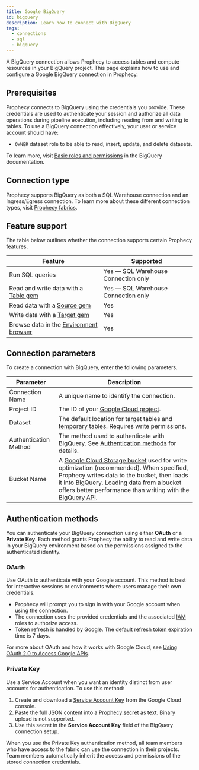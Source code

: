 ```yaml
---
title: Google BigQuery
id: bigquery
description: Learn how to connect with BigQuery
tags:
  - connections
  - sql
  - bigquery
---
```


A BigQuery connection allows Prophecy to access tables and compute resources in your BigQuery project. This page explains how to use and configure a Google BigQuery connection in Prophecy.

## Prerequisites

Prophecy connects to BigQuery using the credentials you provide. These credentials are used to authenticate your session and authorize all data operations during pipeline execution, including reading from and writing to tables. To use a BigQuery connection effectively, your user or service account should have:

- `OWNER` dataset role to be able to read, insert, update, and delete datasets.

To learn more, visit [Basic roles and permissions](https://cloud.google.com/bigquery/docs/access-control-basic-roles) in the BigQuery documentation.

## Connection type

Prophecy supports BigQuery as both a SQL Warehouse connection and an Ingress/Egress connection. To learn more about these different connection types, visit [Prophecy fabrics](/administration/fabrics/prophecy-fabrics/#connections).

## Feature support

The table below outlines whether the connection supports certain Prophecy features.

| Feature                                                         | Supported                           |
| --------------------------------------------------------------- | ----------------------------------- |
| Run SQL queries                                                 | Yes — SQL Warehouse Connection only |
| Read and write data with a [Table gem](/analysts/source-target) | Yes — SQL Warehouse Connection only |
| Read data with a [Source gem](/analysts/source-target)          | Yes                                 |
| Write data with a [Target gem](/analysts/source-target)         | Yes                                 |
| Browse data in the [Environment browser](/analysts/pipelines)   | Yes                                 |

## Connection parameters

To create a connection with BigQuery, enter the following parameters.

| Parameter             | Description                                                                                                                                                                                                                                                                                                                                                  |
| --------------------- | ------------------------------------------------------------------------------------------------------------------------------------------------------------------------------------------------------------------------------------------------------------------------------------------------------------------------------------------------------------ |
| Connection Name       | A unique name to identify the connection.                                                                                                                                                                                                                                                                                                                    |
| Project ID            | The ID of your [Google Cloud project](https://cloud.google.com/resource-manager/docs/creating-managing-projects).                                                                                                                                                                                                                                            |
| Dataset               | The default location for target tables and [temporary tables](/analysts/pipeline-execution#external-data-handling). Requires write permissions.                                                                                                                                                                                                              |
| Authentication Method | The method used to authenticate with BigQuery. See [Authentication methods](#authentication-methods) for details.                                                                                                                                                                                                                                            |
| Bucket Name           | A [Google Cloud Storage bucket](https://cloud.google.com/storage/docs/buckets) used for write optimization (recommended). When specified, Prophecy writes data to the bucket, then loads it into BigQuery. Loading data from a bucket offers better performance than writing with the [BigQuery API](https://cloud.google.com/bigquery/docs/reference/rest). |

## Authentication methods

You can authenticate your BigQuery connection using either **OAuth** or a **Private Key**. Each method grants Prophecy the ability to read and write data in your BigQuery environment based on the permissions assigned to the authenticated identity.

### OAuth

Use OAuth to authenticate with your Google account. This method is best for interactive sessions or environments where users manage their own credentials.

- Prophecy will prompt you to sign in with your Google account when using the connection.
- The connection uses the provided credentials and the associated [IAM](https://cloud.google.com/iam/docs/overview) roles to authorize access.
- Token refresh is handled by Google. The default [refresh token expiration](https://developers.google.com/identity/protocols/oauth2#expiration) time is 7 days.

For more about OAuth and how it works with Google Cloud, see [Using OAuth 2.0 to Access Google APIs](https://developers.google.com/identity/protocols/oauth2).

### Private Key

Use a Service Account when you want an identity distinct from user accounts for authentication. To use this method:

1. Create and download a [Service Account Key](https://developers.google.com/workspace/guides/create-credentials#service-account) from the Google Cloud console.
1. Paste the full JSON content into a [Prophecy secret](/administration/secrets/secret-providers) as text. Binary upload is not supported.
1. Use this secret in the **Service Account Key** field of the BigQuery connection setup.

When you use the Private Key authentication method, all team members who have access to the fabric can use the connection in their projects. Team members automatically inherit the access and permissions of the stored connection credentials.
